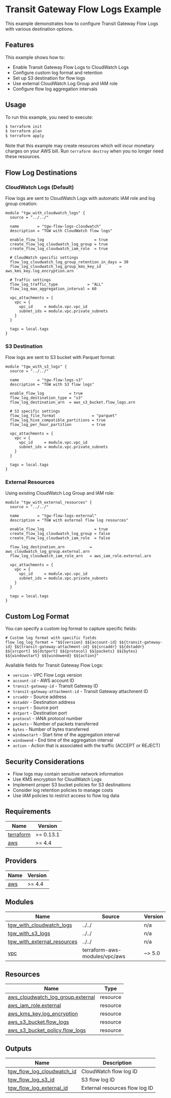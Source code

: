 # Transit Gateway Flow Logs Example

This example demonstrates how to configure Transit Gateway Flow Logs with various destination options.

## Features

This example shows how to:

- Enable Transit Gateway Flow Logs to CloudWatch Logs
- Configure custom log format and retention
- Set up S3 destination for flow logs
- Use external CloudWatch Log Group and IAM role
- Configure flow log aggregation intervals

## Usage

To run this example, you need to execute:

```bash
$ terraform init
$ terraform plan
$ terraform apply
```

Note that this example may create resources which will incur monetary charges on your AWS bill. Run `terraform destroy` when you no longer need these resources.

## Flow Log Destinations

### CloudWatch Logs (Default)

Flow logs are sent to CloudWatch Logs with automatic IAM role and log group creation:

```hcl
module "tgw_with_cloudwatch_logs" {
  source = "../../"

  name        = "tgw-flow-logs-cloudwatch"
  description = "TGW with CloudWatch flow logs"

  enable_flow_log                      = true
  create_flow_log_cloudwatch_log_group = true
  create_flow_log_cloudwatch_iam_role  = true

  # CloudWatch specific settings
  flow_log_cloudwatch_log_group_retention_in_days = 30
  flow_log_cloudwatch_log_group_kms_key_id        = aws_kms_key.log_encryption.arn

  # Traffic settings
  flow_log_traffic_type             = "ALL"
  flow_log_max_aggregation_interval = 60

  vpc_attachments = {
    vpc = {
      vpc_id     = module.vpc.vpc_id
      subnet_ids = module.vpc.private_subnets
    }
  }

  tags = local.tags
}
```

### S3 Destination

Flow logs are sent to S3 bucket with Parquet format:

```hcl
module "tgw_with_s3_logs" {
  source = "../../"

  name        = "tgw-flow-logs-s3"
  description = "TGW with S3 flow logs"

  enable_flow_log           = true
  flow_log_destination_type = "s3"
  flow_log_destination_arn  = aws_s3_bucket.flow_logs.arn

  # S3 specific settings
  flow_log_file_format                = "parquet"
  flow_log_hive_compatible_partitions = true
  flow_log_per_hour_partition         = true

  vpc_attachments = {
    vpc = {
      vpc_id     = module.vpc.vpc_id
      subnet_ids = module.vpc.private_subnets
    }
  }

  tags = local.tags
}
```

### External Resources

Using existing CloudWatch Log Group and IAM role:

```hcl
module "tgw_with_external_resources" {
  source = "../../"

  name        = "tgw-flow-logs-external"
  description = "TGW with external flow log resources"

  enable_flow_log                      = true
  create_flow_log_cloudwatch_log_group = false
  create_flow_log_cloudwatch_iam_role  = false

  flow_log_destination_arn           = aws_cloudwatch_log_group.external.arn
  flow_log_cloudwatch_iam_role_arn   = aws_iam_role.external.arn

  vpc_attachments = {
    vpc = {
      vpc_id     = module.vpc.vpc_id
      subnet_ids = module.vpc.private_subnets
    }
  }

  tags = local.tags
}
```

## Custom Log Format

You can specify a custom log format to capture specific fields:

```hcl
# Custom log format with specific fields
flow_log_log_format = "$${version} $${account-id} $${transit-gateway-id} $${transit-gateway-attachment-id} $${srcaddr} $${dstaddr} $${srcport} $${dstport} $${protocol} $${packets} $${bytes} $${windowstart} $${windowend} $${action}"
```

Available fields for Transit Gateway Flow Logs:
- `version` - VPC Flow Logs version
- `account-id` - AWS account ID
- `transit-gateway-id` - Transit Gateway ID
- `transit-gateway-attachment-id` - Transit Gateway attachment ID
- `srcaddr` - Source address
- `dstaddr` - Destination address
- `srcport` - Source port
- `dstport` - Destination port
- `protocol` - IANA protocol number
- `packets` - Number of packets transferred
- `bytes` - Number of bytes transferred
- `windowstart` - Start time of the aggregation interval
- `windowend` - End time of the aggregation interval
- `action` - Action that is associated with the traffic (ACCEPT or REJECT)

## Security Considerations

- Flow logs may contain sensitive network information
- Use KMS encryption for CloudWatch Logs
- Implement proper S3 bucket policies for S3 destinations
- Consider log retention policies to manage costs
- Use IAM policies to restrict access to flow log data

## Requirements

| Name | Version |
|------|---------|
| <a name="requirement_terraform"></a> [terraform](#requirement\_terraform) | >= 0.13.1 |
| <a name="requirement_aws"></a> [aws](#requirement\_aws) | >= 4.4 |

## Providers

| Name | Version |
|------|---------|
| <a name="provider_aws"></a> [aws](#provider\_aws) | >= 4.4 |

## Modules

| Name | Source | Version |
|------|--------|---------|
| <a name="module_tgw_with_cloudwatch_logs"></a> [tgw\_with\_cloudwatch\_logs](#module\_tgw\_with\_cloudwatch\_logs) | ../../ | n/a |
| <a name="module_tgw_with_s3_logs"></a> [tgw\_with\_s3\_logs](#module\_tgw\_with\_s3\_logs) | ../../ | n/a |
| <a name="module_tgw_with_external_resources"></a> [tgw\_with\_external\_resources](#module\_tgw\_with\_external\_resources) | ../../ | n/a |
| <a name="module_vpc"></a> [vpc](#module\_vpc) | terraform-aws-modules/vpc/aws | ~> 5.0 |

## Resources

| Name | Type |
|------|------|
| [aws_cloudwatch_log_group.external](https://registry.terraform.io/providers/hashicorp/aws/latest/docs/resources/cloudwatch_log_group) | resource |
| [aws_iam_role.external](https://registry.terraform.io/providers/hashicorp/aws/latest/docs/resources/iam_role) | resource |
| [aws_kms_key.log_encryption](https://registry.terraform.io/providers/hashicorp/aws/latest/docs/resources/kms_key) | resource |
| [aws_s3_bucket.flow_logs](https://registry.terraform.io/providers/hashicorp/aws/latest/docs/resources/s3_bucket) | resource |
| [aws_s3_bucket_policy.flow_logs](https://registry.terraform.io/providers/hashicorp/aws/latest/docs/resources/s3_bucket_policy) | resource |

## Outputs

| Name | Description |
|------|-------------|
| <a name="output_tgw_flow_log_cloudwatch_id"></a> [tgw\_flow\_log\_cloudwatch\_id](#output\_tgw\_flow\_log\_cloudwatch\_id) | CloudWatch flow log ID |
| <a name="output_tgw_flow_log_s3_id"></a> [tgw\_flow\_log\_s3\_id](#output\_tgw\_flow\_log\_s3\_id) | S3 flow log ID |
| <a name="output_tgw_flow_log_external_id"></a> [tgw\_flow\_log\_external\_id](#output\_tgw\_flow\_log\_external\_id) | External resources flow log ID |
